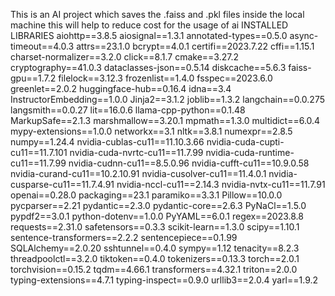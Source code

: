 This is an AI project 
which saves the .faiss and .pkl files inside the local machine
this will help to reduce cost for the usage of ai
INSTALLED LIBRARIES
aiohttp==3.8.5
aiosignal==1.3.1
annotated-types==0.5.0
async-timeout==4.0.3
attrs==23.1.0
bcrypt==4.0.1
certifi==2023.7.22
cffi==1.15.1
charset-normalizer==3.2.0
click==8.1.7
cmake==3.27.2
cryptography==41.0.3
dataclasses-json==0.5.14
diskcache==5.6.3
faiss-gpu==1.7.2
filelock==3.12.3
frozenlist==1.4.0
fsspec==2023.6.0
greenlet==2.0.2
huggingface-hub==0.16.4
idna==3.4
InstructorEmbedding==1.0.0
Jinja2==3.1.2
joblib==1.3.2
langchain==0.0.275
langsmith==0.0.27
lit==16.0.6
llama-cpp-python==0.1.48
MarkupSafe==2.1.3
marshmallow==3.20.1
mpmath==1.3.0
multidict==6.0.4
mypy-extensions==1.0.0
networkx==3.1
nltk==3.8.1
numexpr==2.8.5
numpy==1.24.4
nvidia-cublas-cu11==11.10.3.66
nvidia-cuda-cupti-cu11==11.7.101
nvidia-cuda-nvrtc-cu11==11.7.99
nvidia-cuda-runtime-cu11==11.7.99
nvidia-cudnn-cu11==8.5.0.96
nvidia-cufft-cu11==10.9.0.58
nvidia-curand-cu11==10.2.10.91
nvidia-cusolver-cu11==11.4.0.1
nvidia-cusparse-cu11==11.7.4.91
nvidia-nccl-cu11==2.14.3
nvidia-nvtx-cu11==11.7.91
openai==0.28.0
packaging==23.1
paramiko==3.3.1
Pillow==10.0.0
pycparser==2.21
pydantic==2.3.0
pydantic-core==2.6.3
PyNaCl==1.5.0
pypdf2==3.0.1
python-dotenv==1.0.0
PyYAML==6.0.1
regex==2023.8.8
requests==2.31.0
safetensors==0.3.3
scikit-learn==1.3.0
scipy==1.10.1
sentence-transformers==2.2.2
sentencepiece==0.1.99
SQLAlchemy==2.0.20
sshtunnel==0.4.0
sympy==1.12
tenacity==8.2.3
threadpoolctl==3.2.0
tiktoken==0.4.0
tokenizers==0.13.3
torch==2.0.1
torchvision==0.15.2
tqdm==4.66.1
transformers==4.32.1
triton==2.0.0
typing-extensions==4.7.1
typing-inspect==0.9.0
urllib3==2.0.4
yarl==1.9.2

